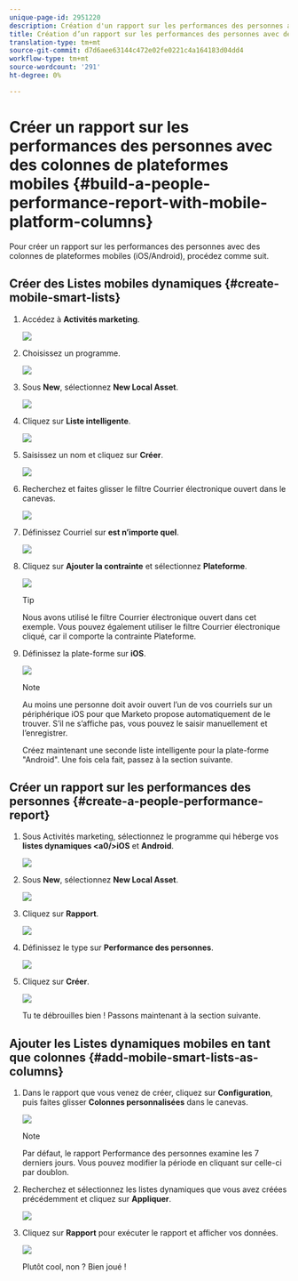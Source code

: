 ```yaml
---
unique-page-id: 2951220
description: Création d'un rapport sur les performances des personnes avec les colonnes des plateformes mobiles - Documents marketing - Documentation sur les produits
title: Création d’un rapport sur les performances des personnes avec des colonnes de plateformes mobiles
translation-type: tm+mt
source-git-commit: d7d6aee63144c472e02fe0221c4a164183d04dd4
workflow-type: tm+mt
source-wordcount: '291'
ht-degree: 0%

---
```



# Créer un rapport sur les performances des personnes avec des colonnes de plateformes mobiles {#build-a-people-performance-report-with-mobile-platform-columns}

Pour créer un rapport sur les performances des personnes avec des colonnes de plateformes mobiles (iOS/Android), procédez comme suit.

## Créer des Listes mobiles dynamiques {#create-mobile-smart-lists}

1. Accédez à **Activités marketing**.

   ![](assets/ma.png)

1. Choisissez un programme.

   ![](assets/two-1.png)

1. Sous **New**, sélectionnez **New Local Asset**.

   ![](assets/three-1.png)

1. Cliquez sur **Liste intelligente**.

   ![](assets/four-1.png)

1. Saisissez un nom et cliquez sur **Créer**.

   ![](assets/five-1.png)

1. Recherchez et faites glisser le filtre Courrier électronique ouvert dans le canevas.

   ![](assets/six-1.png)

1. Définissez Courriel sur **est n’importe quel**.

   ![](assets/seven.png)

1. Cliquez sur **Ajouter la contrainte** et sélectionnez **Plateforme**.

   ![](assets/eight.png)

   >[!TIP]
   >
   >Nous avons utilisé le filtre Courrier électronique ouvert dans cet exemple. Vous pouvez également utiliser le filtre Courrier électronique cliqué, car il comporte la contrainte Plateforme.

1. Définissez la plate-forme sur **iOS**.

   ![](assets/nine.png)

   >[!NOTE]
   >
   >Au moins une personne doit avoir ouvert l’un de vos courriels sur un périphérique iOS pour que Marketo propose automatiquement de le trouver. S’il ne s’affiche pas, vous pouvez le saisir manuellement et l’enregistrer.

   Créez maintenant une seconde liste intelligente pour la plate-forme &quot;Android&quot;. Une fois cela fait, passez à la section suivante.

## Créer un rapport sur les performances des personnes {#create-a-people-performance-report}

1. Sous Activités marketing, sélectionnez le programme qui héberge vos **listes dynamiques &lt;a0/>iOS** et **Android**.

   ![](assets/ten.png)

1. Sous **New**, sélectionnez **New Local Asset**.

   ![](assets/eleven.png)

1. Cliquez sur **Rapport**.

   ![](assets/twelve.png)

1. Définissez le type sur **Performance des personnes**.

   ![](assets/thirteen.png)

1. Cliquez sur **Créer**.

   ![](assets/fourteen.png)

   Tu te débrouilles bien ! Passons maintenant à la section suivante.

## Ajouter les Listes dynamiques mobiles en tant que colonnes {#add-mobile-smart-lists-as-columns}

1. Dans le rapport que vous venez de créer, cliquez sur **Configuration**, puis faites glisser **Colonnes personnalisées** dans le canevas.

   ![](assets/fifteen.png)

   >[!NOTE]
   >
   >Par défaut, le rapport Performance des personnes examine les 7 derniers jours. Vous pouvez modifier la période en cliquant sur celle-ci par doublon.

1. Recherchez et sélectionnez les listes dynamiques que vous avez créées précédemment et cliquez sur **Appliquer**.

   ![](assets/sixteen.png)

1. Cliquez sur **Rapport** pour exécuter le rapport et afficher vos données.

   ![](assets/seventeen.png)

   Plutôt cool, non ? Bien joué !

